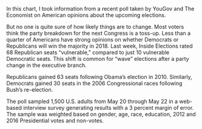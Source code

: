 In this chart, I took information from a recent poll taken by YouGov and The Economist on American opinions about the upcoming elections.

But no one is quite sure of how likely things are to change. Most voters think the party breakdown for the next Congress is a toss-up. Less than a quarter of Americans have strong opinions on whether Democrats or Republicans will win the majority in 2018.
Last week, Inside Elections rated 68 Republican seats “vulnerable,” compared to just 10 vulnerable Democratic seats. This shift is common for “wave” elections after a party change in the executive branch.

Republicans gained 63 seats following Obama’s election in 2010. Similarly, Democrats gained 30 seats in the 2006 Congressional races following Bush’s re-election.

The poll sampled 1,500 U.S. adults from May 20 through May 22 in a web-based interview survey generating results with a 3 percent margin of error. The sample was weighted based on gender, age, race, education, 2012 and 2016 Presidential votes and non-votes.
